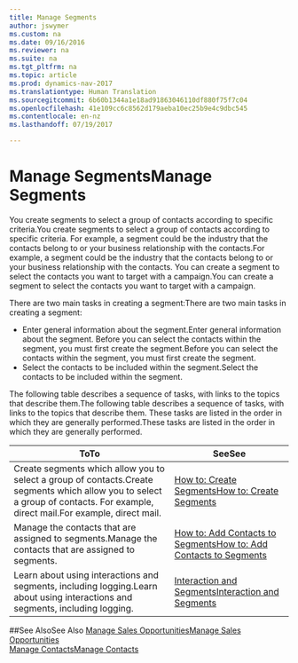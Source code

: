 ```yaml
---
title: Manage Segments
author: jswymer
ms.custom: na
ms.date: 09/16/2016
ms.reviewer: na
ms.suite: na
ms.tgt_pltfrm: na
ms.topic: article
ms.prod: dynamics-nav-2017
ms.translationtype: Human Translation
ms.sourcegitcommit: 6b60b1344a1e18ad91863046110df880f75f7c04
ms.openlocfilehash: 41e109cc6c8562d179aeba10ec25b9e4c9dbc545
ms.contentlocale: en-nz
ms.lasthandoff: 07/19/2017

---
```

# <a name="manage-segments"></a><span data-ttu-id="de3c1-102">Manage Segments</span><span class="sxs-lookup"><span data-stu-id="de3c1-102">Manage Segments</span></span>
<span data-ttu-id="de3c1-103">You create segments to select a group of contacts according to specific criteria.</span><span class="sxs-lookup"><span data-stu-id="de3c1-103">You create segments to select a group of contacts according to specific criteria.</span></span> <span data-ttu-id="de3c1-104">For example, a segment could be the industry that the contacts belong to or your business relationship with the contacts.</span><span class="sxs-lookup"><span data-stu-id="de3c1-104">For example, a segment could be the industry that the contacts belong to or your business relationship with the contacts.</span></span> <span data-ttu-id="de3c1-105">You can create a segment to select the contacts you want to target with a campaign.</span><span class="sxs-lookup"><span data-stu-id="de3c1-105">You can create a segment to select the contacts you want to target with a campaign.</span></span>

<span data-ttu-id="de3c1-106">There are two main tasks in creating a segment:</span><span class="sxs-lookup"><span data-stu-id="de3c1-106">There are two main tasks in creating a segment:</span></span>

* <span data-ttu-id="de3c1-107">Enter general information about the segment.</span><span class="sxs-lookup"><span data-stu-id="de3c1-107">Enter general information about the segment.</span></span> <span data-ttu-id="de3c1-108">Before you can select the contacts within the segment, you must first create the segment.</span><span class="sxs-lookup"><span data-stu-id="de3c1-108">Before you can select the contacts within the segment, you must first create the segment.</span></span>
* <span data-ttu-id="de3c1-109">Select the contacts to be included within the segment.</span><span class="sxs-lookup"><span data-stu-id="de3c1-109">Select the contacts to be included within the segment.</span></span>

<span data-ttu-id="de3c1-110">The following table describes a sequence of tasks, with links to the topics that describe them.</span><span class="sxs-lookup"><span data-stu-id="de3c1-110">The following table describes a sequence of tasks, with links to the topics that describe them.</span></span> <span data-ttu-id="de3c1-111">These tasks are listed in the order in which they are generally performed.</span><span class="sxs-lookup"><span data-stu-id="de3c1-111">These tasks are listed in the order in which they are generally performed.</span></span>

|<span data-ttu-id="de3c1-112">To</span><span class="sxs-lookup"><span data-stu-id="de3c1-112">To</span></span> |<span data-ttu-id="de3c1-113">See</span><span class="sxs-lookup"><span data-stu-id="de3c1-113">See</span></span> |
|---|----|
|<span data-ttu-id="de3c1-114">Create segments which allow you to select a group of contacts.</span><span class="sxs-lookup"><span data-stu-id="de3c1-114">Create segments which allow you to select a group of contacts.</span></span> <span data-ttu-id="de3c1-115">For example, direct mail.</span><span class="sxs-lookup"><span data-stu-id="de3c1-115">For example, direct mail.</span></span>|[<span data-ttu-id="de3c1-116">How to: Create Segments</span><span class="sxs-lookup"><span data-stu-id="de3c1-116">How to: Create Segments</span></span>](marketing-how-create-segment.md)|
|<span data-ttu-id="de3c1-117">Manage the contacts that are assigned to segments.</span><span class="sxs-lookup"><span data-stu-id="de3c1-117">Manage the contacts that are assigned to segments.</span></span>|[<span data-ttu-id="de3c1-118">How to: Add Contacts to Segments</span><span class="sxs-lookup"><span data-stu-id="de3c1-118">How to: Add Contacts to Segments</span></span>](marketing-add-contact-segment.md)|
|<span data-ttu-id="de3c1-119">Learn about using interactions and segments, including logging.</span><span class="sxs-lookup"><span data-stu-id="de3c1-119">Learn about using interactions and segments, including logging.</span></span>|[<span data-ttu-id="de3c1-120">Interaction and Segments</span><span class="sxs-lookup"><span data-stu-id="de3c1-120">Interaction and Segments</span></span>](marketing-interaction-segments.md)|

##<a name="see-also"></a><span data-ttu-id="de3c1-121">See Also</span><span class="sxs-lookup"><span data-stu-id="de3c1-121">See Also</span></span>
[<span data-ttu-id="de3c1-122">Manage Sales Opportunities</span><span class="sxs-lookup"><span data-stu-id="de3c1-122">Manage Sales Opportunities</span></span>](marketing-manage-sales-opportunities.md)  
[<span data-ttu-id="de3c1-123">Manage Contacts</span><span class="sxs-lookup"><span data-stu-id="de3c1-123">Manage Contacts</span></span>](marketing-contacts.md)

